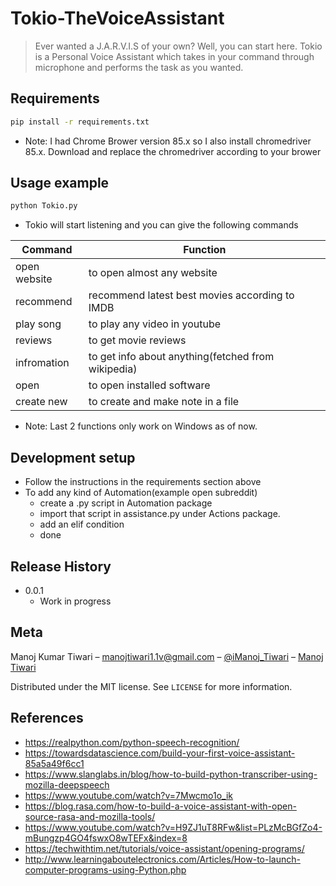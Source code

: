 # Tokio-TheVoiceAssistant
> Ever wanted a J.A.R.V.I.S of your own? Well, you can start here. Tokio is a Personal Voice Assistant which takes in your command through microphone and performs the task as you wanted.

## Requirements
```sh
pip install -r requirements.txt
```
- Note: I had Chrome Brower version 85.x so I also install chromedriver 85.x. Download and replace the chromedriver according to your brower

## Usage example
```sh
python Tokio.py
```
- Tokio will start listening and you can give the following commands

| Command      | Function                                           |
|--------------|----------------------------------------------------|
| open website | to open almost any website                         |
| recommend    | recommend latest best movies according to IMDB     |
| play song    | to play any video in youtube                       |
| reviews      | to get movie reviews                               |
| infromation  | to get info about anything(fetched from wikipedia) |
| open         | to open installed software                         |
| create new   | to create and make note in a file                  |

- Note: Last 2 functions only work on Windows as of now.

## Development setup
- Follow the instructions in the requirements section above
- To add any kind of Automation(example open subreddit)
  - create a .py script in Automation package
  - import that script in assistance.py under Actions package.
  - add an elif condition
  - done
  
## Release History
* 0.0.1
    * Work in progress
    
## Meta
Manoj Kumar Tiwari 
– manojtiwari1.1v@gmail.com
– [@iManoj_Tiwari](https://twitter.com/iManoj_Tiwari)
– [Manoj Tiwari](https://www.linkedin.com/in/manoj-tiwari-3a3a6010a/)

Distributed under the MIT license. See ``LICENSE`` for more information.

## References
- https://realpython.com/python-speech-recognition/
- https://towardsdatascience.com/build-your-first-voice-assistant-85a5a49f6cc1
- https://www.slanglabs.in/blog/how-to-build-python-transcriber-using-mozilla-deepspeech
- https://www.youtube.com/watch?v=7Mwcmo1o_ik
- https://blog.rasa.com/how-to-build-a-voice-assistant-with-open-source-rasa-and-mozilla-tools/
- https://www.youtube.com/watch?v=H9ZJ1uT8RFw&list=PLzMcBGfZo4-mBungzp4GO4fswxO8wTEFx&index=8
- https://techwithtim.net/tutorials/voice-assistant/opening-programs/
- http://www.learningaboutelectronics.com/Articles/How-to-launch-computer-programs-using-Python.php

